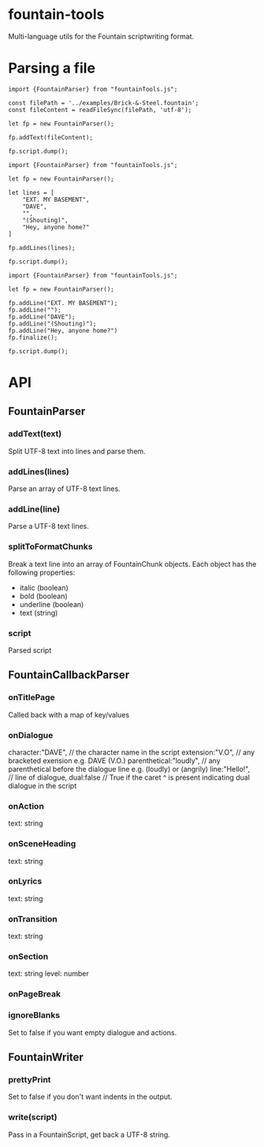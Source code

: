 # fountain-tools
 Multi-language utils for the Fountain scriptwriting format.


# Parsing a file
```
import {FountainParser} from "fountainTools.js";

const filePath = '../examples/Brick-&-Steel.fountain';
const fileContent = readFileSync(filePath, 'utf-8');

let fp = new FountainParser();

fp.addText(fileContent);

fp.script.dump();
```

```
import {FountainParser} from "fountainTools.js";

let fp = new FountainParser();

let lines = [
    "EXT. MY BASEMENT",
    "DAVE",
    "",
    "(Shouting)",
    "Hey, anyone home?"
]

fp.addLines(lines);

fp.script.dump();
```

```
import {FountainParser} from "fountainTools.js";

let fp = new FountainParser();

fp.addLine("EXT. MY BASEMENT");
fp.addLine("");
fp.addLine("DAVE");
fp.addLine("(Shouting)");
fp.addLine("Hey, anyone home?")
fp.finalize();

fp.script.dump();
```

# API
## FountainParser
### addText(text)
Split UTF-8 text into lines and parse them.

### addLines(lines)
Parse an array of UTF-8 text lines.

### addLine(line)
Parse a UTF-8 text lines.

### splitToFormatChunks
Break a text line into an array of FountainChunk objects. Each object has the following properties:
* italic (boolean)
* bold (boolean)
* underline (boolean)
* text (string)

### script
Parsed script

## FountainCallbackParser
### onTitlePage
Called back with a map of key/values
### onDialogue
character:"DAVE", // the character name in the script
extension:"V.O", // any bracketed exension e.g. DAVE (V.O.)
parenthetical:"loudly", // any parenthetical before the dialogue line e.g. (loudly) or (angrily)
line:"Hello!", // line of dialogue,
dual:false // True if the caret ^ is present indicating dual dialogue in the script
### onAction
text: string
### onSceneHeading
text: string
### onLyrics
text: string
### onTransition
text: string
### onSection
text: string
level: number
### onPageBreak
### ignoreBlanks
Set to false if you want empty dialogue and actions.

## FountainWriter
### prettyPrint 
Set to false if you don't want indents in the output.
### write(script)
Pass in a FountainScript, get back a UTF-8 string.